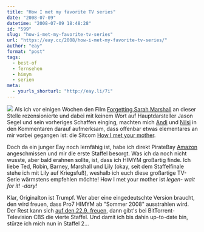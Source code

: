 ```yaml
---
title: "How I met my favorite TV series"
date: "2008-07-09"
datetime: "2008-07-09 18:48:28"
id: "599"
slug: "how-i-met-my-favorite-tv-series"
url: "https://eay.cc/2008/how-i-met-my-favorite-tv-series/"
author: "eay"
format: "post"
tags:
  - best-of
  - fernsehen
  - himym
  - serien
meta:
  - yourls_shorturl: "http://eay.li/7i"
---
```


![](/uploads/2008/howimetyourmother.jpg) Als ich vor einigen Wochen den Film [Forgetting Sarah Marshall](//eay.cc/2008/forgetting-kristen-bell/) an dieser Stelle rezensionierte und dabei mit keinem Wort auf Hauptdarsteller Jason Segel und sein vorheriges Schaffen einging, machten mich [Andi](http://www.andisblog.de/) und [Nilsi](http://www.nils-kraus.de/) in den Kommentaren darauf aufmerksam, dass offenbar etwas elementares an mir vorbei gegangen ist: die Sitcom [How I met your mother](http://de.wikipedia.org/wiki/How_I_Met_Your_Mother).

Doch da ein junger Eay noch lernfähig ist, habe ich direkt PirateBay [Amazon](http://www.amazon.de/exec/obidos/ASIN/B000NDFMZC/eayznet-21) angeschmissen und mir die erste Staffel besorgt. Was ich da noch nicht wusste, aber bald erahnen sollte, ist, dass ich HIMYM großartig finde. Ich liebe Ted, Robin, Barney, Marshall und Lily (okay, seit dem Staffelfinale stehe ich mit Lily auf Kriegsfuß), weshalb ich euch diese großartige TV-Serie wärmstens empfehlen möchte! How I met your mother ist _legen- wait for it! -dary!_

Klar, Originalton ist Trumpf. Wer aber eine eingedeutschte Version braucht, den wird freuen, dass Pro7 HIMYM ab "Sommer 2008" ausstrahlen wird. Der Rest kann sich [auf den 22.9. freuen](http://www.serienjunkies.de/news/cbs-kuendigt-18688.html), dann gibt's bei BitTorrent-Television CBS die vierte Staffel. Und damit ich bis dahin up-to-date bin, stürze ich mich nun in Staffel 2...
